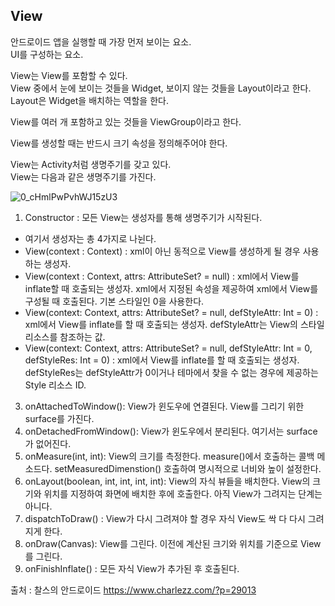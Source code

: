 ## View
안드로이드 앱을 실행할 때 가장 먼저 보이는 요소.  
UI를 구성하는 요소.  
  
View는 View를 포함할 수 있다.  
View 중에서 눈에 보이는 것들을 Widget,
보이지 않는 것들을 Layout이라고 한다.  
Layout은 Widget을 배치하는 역할을 한다.  
  
View를 여러 개 포함하고 있는 것들을 ViewGroup이라고 한다.  

View를 생성할 때는 반드시 크기 속성을 정의해주어야 한다.  

View는 Activity처럼 생명주기를 갖고 있다.  
View는 다음과 같은 생명주기를 가진다.

![0_cHmlPwPvhWJ15zU3](https://user-images.githubusercontent.com/79076150/227178712-e6b54c39-4d8b-45b0-a7cf-1b32231d6a51.png)

1. Constructor : 모든 View는 생성자를 통해 생명주기가 시작된다.  
  - 여기서 생성자는 총 4가지로 나뉜다.
  - View(context : Context) : xml이 아닌 동적으로 View를 생성하게 될 경우 사용하는 생성자.
  - View(context : Context, attrs: AttributeSet? = null) : xml에서 View를 inflate할 때 호출되는 생성자. xml에서 지정된 속성을 제공하여 xml에서 View를 구성될 때 호출된다. 기본 스타일인 0을 사용한다.
  - View(context: Context, attrs: AttributeSet? = null, defStyleAttr: Int = 0) : xml에서 View를 inflate를 할 때 호출되는 생성자. defStyleAttr는 View의 스타일 리소스를 참조하는 값.
  - View(context: Context, attrs: AttributeSet? = null, defStyleAttr: Int = 0, defStyleRes: Int = 0) : xml에서 View를 inflate를 할 때 호출되는 생성자. defStyleRes는 defStyleAttr가 0이거나 테마에서 찾을 수 없는 경우에 제공하는 Style 리소스 ID.
3. onAttachedToWindow(): View가 윈도우에 연결된다. View를 그리기 위한 surface를 가진다.  
4. onDetachedFromWindow(): View가 윈도우에서 분리된다. 여기서는 surface가 없어진다.  
5. onMeasure(int, int): View의 크기를 측정한다. measure()에서 호출하는 콜백 메소드다. setMeasuredDimenstion() 호출하여 명시적으로 너비와 높이 설정한다.  
6. onLayout(boolean, int, int, int, int): View의 자식 뷰들을 배치한다. View의 크기와 위치를 지정하여 화면에 배치한 후에 호출한다. 아직 View가 그려지는 단계는 아니다.  
7. dispatchToDraw() : View가 다시 그려져야 할 경우 자식 View도 싹 다 다시 그려지게 한다.
8. onDraw(Canvas): View를 그린다. 이전에 계산된 크기와 위치를 기준으로 View를 그린다. 
9. onFinishInflate() : 모든 자식 View가 추가된 후 호출된다.

출처 : 찰스의 안드로이드 https://www.charlezz.com/?p=29013
